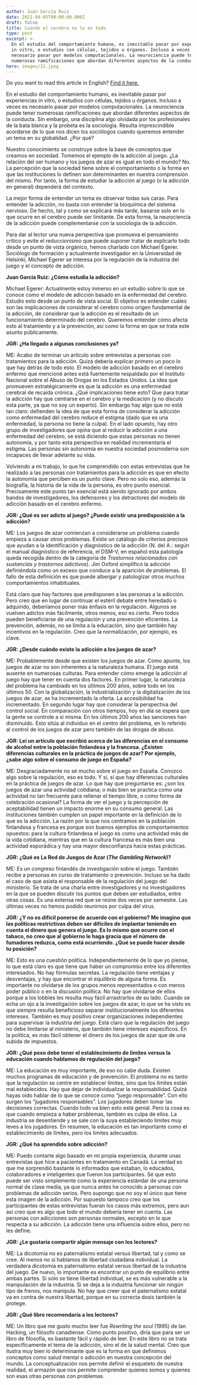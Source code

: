 ```yaml
---
author: Juan García Ruiz
date: 2021-04-05T00:00:00.000Z
draft: false
title: Cuando el cerebro no lo es todo
type: post
excerpt: >-
  En el estudio del comportamiento humano, es inevitable pasar por experiencias
  in vitro, o estudios con células, tejidos u órganos. Incluso a veces es
  necesario pasar por modelos computacionales. La neurociencia puede tener
  numerosas ramificaciones que abordan diferentes aspectos de la conducta.
hero: images/32.jpeg
---
```

<span class="clarification-box">
Do you want to read this article in English? <a href="/When-the-brain-falls-short">Find it here.</a>
</span>

En el estudio del comportamiento humano, es inevitable pasar por experiencias in vitro, o estudios con células, tejidos u órganos. Incluso a veces es necesario pasar por modelos computacionales. La neurociencia puede tener numerosas ramificaciones que abordan diferentes aspectos de la conducta. Sin embargo, una disciplina algo olvidada por los profesionales de la bata blanca y la probeta es la sociología. Resulta imprescindible acordarse de lo que nos dicen los sociólogos cuando queremos entender un tema en su globalidad. ¿Por qué?

Nuestro conocimiento se construye sobre la base de conceptos que creamos en sociedad. Tomemos el ejemplo de la adicción al juego. ¿La relación del ser humano y los juegos de azar es igual en todo el mundo? No. La percepción que la sociedad tiene sobre el comportamiento o la forma en que las instituciones lo definen son determinantes en nuestra comprensión del mismo. Por tanto, la forma de estudiar la adicción al juego (o la adicción en general) dependerá del contexto. 

La mejor forma de entender un tema es observar todas sus caras. Para entender la adicción, no basta con entender la bioquímica del sistema nervioso. De hecho, tal y como se explicará más tarde, basarse solo en lo que ocurre en el cerebro puede ser limitante. De esta forma, la neurociencia de la adicción puede complementarse con la sociología de la adicción. 

Para dar al lector una nueva perspectiva que promueva el pensamiento crítico y evite el reduccionismo que puede suponer tratar de explicarlo todo desde un punto de vista orgánico, hemos charlado con Michael Egerer. Sociólogo de formación y actualmente investigador en la Universidad de Helsinki, Michael Egerer se interesa por la regulación de la industria del juego y el concepto de adicción.

**Juan García Ruiz: ¿Cómo estudia la adicción?**

Michael Egerer: Actualmente estoy inmerso en un estudio sobre lo que se conoce como el modelo de adicción basado en la enfermedad del cerebro. Estudio esto desde un punto de vista social. El objetivo es entender cuáles son las implicaciones de considerar el cerebro como origen fundamental de la adicción, de considerar que la adicción es el resultado de un funcionamiento determinado del cerebro. Queremos entender cómo afecta esto al tratamiento y a la prevención, así como la forma en que se trata este asunto públicamente.

**JGR: ¿Ha llegado a algunas conclusiones ya?**

ME: Acabo de terminar un artículo sobre entrevistas a personas con tratamientos para la adicción. Quizá debería explicar primero un poco lo que hay detrás de todo esto. El modelo de adicción basado en el cerebro enfermo que mencioné antes está fuertemente respaldado por el Instituto Nacional sobre el Abuso de Drogas en los Estados Unidos. La idea que promueven estratégicamente es que la adicción es una enfermedad cerebral de recaída crónica. ¿Qué implicaciones tiene esto? Que para tratar la adicción hay que centrarse en el cerebro y la medicación (y no discuto esta parte, ya que no soy un experto). Sin embargo hay algo que no está tan claro: defienden la idea de que esta forma de considerar la adicción como enfermedad del cerebro reduce el estigma (dado que es una enfermedad, la persona no tiene la culpa). En el lado opuesto, hay otro grupo de investigadores que opina que al reducir la adicción a una enfermedad del cerebro, se está diciendo que estas personas no tienen autonomía, y por tanto esta perspectiva en realidad incrementaría el estigma. Las personas sin autonomía en nuestra sociedad posmoderna son incapaces de llevar adelante su vida.

Volviendo a mi trabajo, lo que he comprendido con estas entrevistas que he realizado a las personas con tratamientos para la adicción es que en efecto la autonomía que perciben es un punto clave. Pero no solo eso, además la biografía, la historia de la vida de la persona, es otro punto esencial. Precisamente este punto tan esencial está siendo ignorado por ambos bandos de investigadores, los defensores y los detractores del modelo de adicción basado en el cerebro enfermo.

**JGR: ¿Qué es ser adicto al juego? ¿Puede existir una predisposición a la adicción?**

ME: Los juegos de azar comienzan a considerarse un problema cuando empieza a causar otros problemas. Existe un catálogo de criterios precisos que ayudan a la identificación y diagnóstico de la adicción (N. del A.: según el manual diagnóstico de referencia, el DSM-V, en español esta patología queda recogida dentro de la categoría de *Trastornos relacionados con sustancias y trastornos adictivos*). Jim Oxford simplificó la adicción definiéndola como un exceso que conduce a la aparición de problemas. El fallo de esta definición es que puede albergar y patologizar otros muchos comportamientos inhabituales.

Está claro que hay factores que predisponen a las personas a la adicción. Pero creo que en lugar de continuar el estéril debate entre heredado o adquirido, deberíamos poner más énfasis en la regulación. Algunos se vuelven adictos más fácilmente, otros menos, eso es cierto. Pero todos pueden beneficiarse de una regulación y una prevención eficientes. La prevención, además, no se limita a la educación, sino que también hay incentivos en la regulación. Creo que la normalización, por ejemplo, es clave.

**JGR: ¿Desde cuándo existe la adicción a los juegos de azar?**

ME: Probablemente desde que existen los juegos de azar. Como apunte, los juegos de azar no son inherentes a la naturaleza humana. El juego está ausente en numerosas culturas. Para entender cómo emerge la adicción al juego hay que tener en cuenta dos factores. En primer lugar, la naturaleza del problema ha cambiado en los últimos 200 años, sobre todo en los últimos 50. Con la globalización, la industrialización y la digitalización de los juegos de azar, se ha incrementado la oferta. La accesibilidad ha incrementado. En segundo lugar hay que considerar la perspectiva del control social. En comparación con otros tiempos, hoy en día se espera que la gente se controle a sí misma. En los últimos 200 años las sanciones han disminuido. Esto sitúa al individuo en el centro del problema, en lo referido al control de los juegos de azar pero también de las drogas de abuso.

**JGR: Leí un artículo que escribió acerca de las diferencias en el consumo de alcohol entre la población finlandesa y la francesa. ¿Existen diferencias culturales en la práctica de juegos de azar? Por ejemplo, ¿sabe algo sobre el consumo de juego en España?**

ME: Desgraciadamente no sé mucho sobre el juego en España. Conozco algo sobre la regulación, eso es todo. Y sí, sí que hay diferencias culturales en la práctica de juegos de azar. Lo que hay que preguntarse es: ¿son los juegos de azar una actividad cotidiana; o más bien se practica como una actividad no tan frecuente para rellenar el tiempo libre, o como forma de celebración ocasional? La forma de ver el juego y la percepción de aceptabilidad tienen un impacto enorme en su consumo general. Las instituciones también cumplen un papel importante en la definición de lo que es la adicción. La razón por la que nos centramos en la población finlandesa y francesa es porque son buenos ejemplos de comportamientos opuestos: para la cultura finlandesa el juego es como una actividad más de la vida cotidiana, mientras que en la cultura francesa es más bien una actividad esporádica y hay una mayor desconfianza hacia estas prácticas.

**JGR: ¿Qué es La Red de Juegos de Azar (*The Gambling Network*)?**

ME: Es un congreso finlandés de investigación sobre el juego. También recibe a personas en curso de tratamiento o prevención. Incluso se ha dado el caso de que asista el responsable de la regulación del juego del ministerio. Se trata de una charla entre investigadores y no investigadores en la que se pueden discutir los puntos que deben ser estudiados, entre otras cosas. Es una extensa red que se reúne dos veces por semestre. Las últimas veces no hemos podido reunirnos por culpa del virus.

**JGR: ¿Y no es difícil ponerse de acuerdo con el gobierno? Me imagino que las políticas restrictivas deben ser difíciles de implantar teniendo en cuenta el dinero que genera el juego. Es lo mismo que ocurre con el tabaco, no creo que al gobierno le haga gracia que el número de fumadores reduzca, como está ocurriendo. ¿Qué se puede hacer desde tu posición?**

ME: Esto es una cuestión política. Independientemente de lo que yo piense, lo que está claro es que tiene que haber un compromiso entre los diferentes interesados. No hay fórmulas secretas. La regulación tiene ventajas y desventajas, y hay que encontrar el equilibrio de alguna forma. Es importante no olvidarse de los grupos menos representados o con menos poder público o en la discusión política. No hay que olvidarse de ellos porque a los lobbies les resulta muy fácil arrastrarlos de su lado. Cuando se echa un ojo a la investigación sobre los juegos de azar, lo que se ha visto es que siempre resulta beneficioso separar institucionalmente los diferentes intereses. También es muy positivo crear organizaciones independientes para supervisar la industria del juego. Está claro que la regulación del juego no debe limitarse al ministerio, que también tiene intereses específicos. En la política, es más fácil obtener el dinero de los juegos de azar que de una subida de impuestos.

**JGR: ¿Qué peso debe tener el establecimiento de límites versus la educación cuando hablamos de regulación del juego?**

ME: La educación es muy importante, de eso no cabe duda. Existen muchos programas de educación y de prevención. El problema no es tanto que la regulación se centre en establecer límites, sino que los límites están mal establecidos. Hay que dejar de individualizar la responsabilidad. Quizá hayas oído hablar de lo que se conoce como “juego responsable”. Con ello surgen los “jugadores responsables”. Los jugadores deben tomar las decisiones correctas. Cuando todo va bien esto está genial. Pero la cosa es que cuando empieza a haber problemas, también es culpa de ellos. La industria se desentiende y se sale con la suya estableciendo limites muy leves a los jugadores. En resumen, la educación es tan importante como el establecimiento de límites, pero los limites adecuados.

**JGR: ¿Qué ha aprendido sobre adicción?**

ME: Puedo contarte algo basado en mi propia experiencia, durante unas entrevistas que hice a pacientes en tratamiento en Canadá. La verdad es que me sorprendió bastante lo informados que estaban, lo educados, colaboradores e inteligentes que fueron los participantes. Sé que esto puede ser visto simplemente como la experiencia estándar de una persona normal de clase media, ya que nunca antes he conocido a personas con problemas de adicción serios. Pero supongo que no soy el único que tiene esta imagen de la adicción. Por supuesto tampoco creo que los participantes de estas entrevistas fueran los casos más extremos, pero aun así creo que es algo que todo el mundo debería tener en cuenta. Las personas con adicciones son personas normales, excepto en lo que respecta a su adicción. La adicción tiene una influencia sobre ellos, pero no les define.

**JGR: ¿Le gustaría compartir algún mensaje con los lectores?**

ME: La dicotomía no es paternalismo estatal versus libertad, tal y como se cree. Al menos no si hablamos de libertad ciudadana individual. La verdadera dicotomía es paternalismo estatal versus libertad de la industria del juego. De nuevo, lo importante es encontrar un punto de equilibrio entre ambas partes. Si solo se tiene libertad individual, se es más vulnerable a la manipulación de la industria. Si se deja a la industria funcionar sin ningún tipo de frenos, nos manipula. No hay que creer que el paternalismo estatal va en contra de nuestra libertad, porque en su correcta dosis también la protege.

**JGR: ¿Qué libro recomendaría a los lectores?**

ME: Un libro que me gusto mucho leer fue *Rewriting the soul* (1995) de Ian Hacking, un filósofo canadiense. Como punto positivo, diría que para ser un libro de filosofía, es bastante fácil y rápido de leer. En este libro no se trata específicamente el tema de la adicción, sino el de la salud mental. Creo que ilustra muy bien lo determinante que es la forma en que definimos conceptos como salud mental o adicción en nuestra concepción del mundo. La conceptualización nos permite definir el esqueleto de nuestra realidad, el armazón que nos permite comprender quienes somos y quienes son esas otras personas con problemas.
